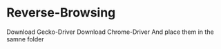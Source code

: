 # Reverse-Browsing



Download Gecko-Driver
Download Chrome-Driver
And place them in the samne folder
